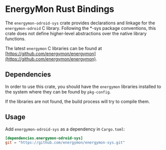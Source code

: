 # EnergyMon Rust Bindings

The `energymon-odroid-sys` crate provides declarations and linkage for the
`energymon-odroid` C library.
Following the *-sys package conventions, this crate does not define
higher-level abstractions over the native library functions.

The latest `energymon` C libraries can be found at
[https://github.com/energymon/energymon](https://github.com/energymon/energymon).

## Dependencies

In order to use this crate, you should have the `energymon` libraries
installed to the system where they can be found by `pkg-config`.

If the libraries are not found, the build process will try to compile them.

## Usage
Add `energymon-odroid-sys` as a dependency in `Cargo.toml`:

```toml
[dependencies.energymon-odroid-sys]
git = "https://github.com/energymon/energymon-sys.git"
```
